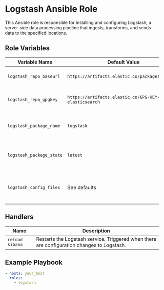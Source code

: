 # Logstash Ansible Role

This Ansible role is responsible for installing and configuring Logstash, a server-side data processing pipeline that ingests, transforms, and sends data to the specified locations.

## Role Variables

| Variable Name             | Default Value                                         | Description                                              |
|---------------------------|-------------------------------------------------------|----------------------------------------------------------|
| `logstash_repo_baseurl`   | `https://artifacts.elastic.co/packages/7.x/yum`      | Base URL for the Logstash repository.                    |
| `logstash_repo_gpgkey`    | `https://artifacts.elastic.co/GPG-KEY-elasticsearch` | GPG key URL for the Logstash repository.                 |
| `logstash_package_name`   | `logstash`                                           | Name of the Logstash package to be installed.            |
| `logstash_package_state`  | `latest`                                             | State of the Logstash package (e.g. latest, absent).     |
| `logstash_config_files`   | See defaults                                          | List of configuration files to be managed for Logstash.  |

## Handlers

| Name                | Description                                                                   |
|---------------------|-------------------------------------------------------------------------------|
| `reload kibana`     | Restarts the Logstash service. Triggered when there are configuration changes to Logstash.  |

## Example Playbook

```yaml
- hosts: your_host
  roles:
    - logstash